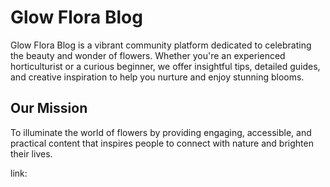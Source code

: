 # Glow Flora Blog

Glow Flora Blog is a vibrant community platform dedicated to celebrating the beauty and wonder of flowers. Whether you're an experienced horticulturist or a curious beginner, we offer insightful tips, detailed guides, and creative inspiration to help you nurture and enjoy stunning blooms.

## Our Mission

To illuminate the world of flowers by providing engaging, accessible, and practical content that inspires people to connect with nature and brighten their lives.

link:
